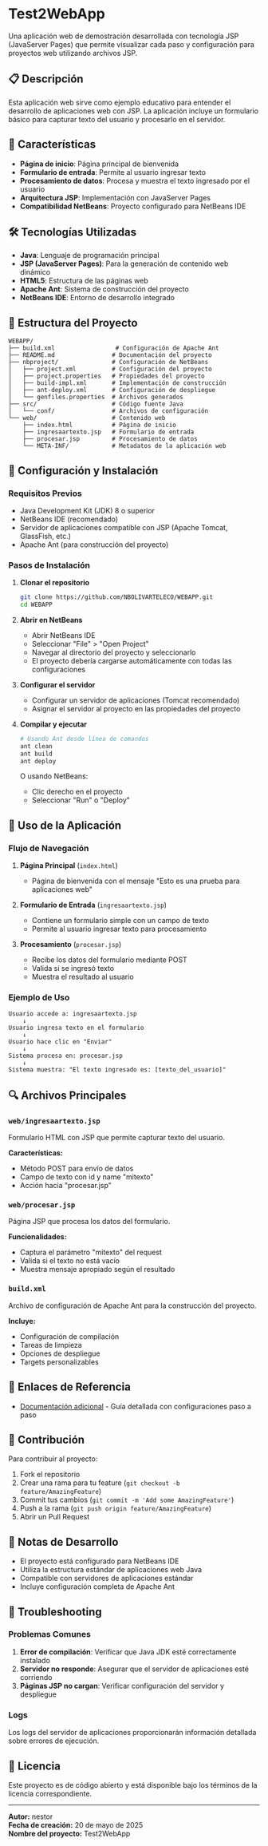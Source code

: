 # Test2WebApp

Una aplicación web de demostración desarrollada con tecnología JSP (JavaServer Pages) que permite visualizar cada paso y configuración para proyectos web utilizando archivos JSP.

## 📋 Descripción

Esta aplicación web sirve como ejemplo educativo para entender el desarrollo de aplicaciones web con JSP. La aplicación incluye un formulario básico para capturar texto del usuario y procesarlo en el servidor.

## 🚀 Características

- **Página de inicio**: Página principal de bienvenida
- **Formulario de entrada**: Permite al usuario ingresar texto
- **Procesamiento de datos**: Procesa y muestra el texto ingresado por el usuario
- **Arquitectura JSP**: Implementación con JavaServer Pages
- **Compatibilidad NetBeans**: Proyecto configurado para NetBeans IDE

## 🛠️ Tecnologías Utilizadas

- **Java**: Lenguaje de programación principal
- **JSP (JavaServer Pages)**: Para la generación de contenido web dinámico
- **HTML5**: Estructura de las páginas web
- **Apache Ant**: Sistema de construcción del proyecto
- **NetBeans IDE**: Entorno de desarrollo integrado

## 📁 Estructura del Proyecto

```
WEBAPP/
├── build.xml                 # Configuración de Apache Ant
├── README.md                # Documentación del proyecto
├── nbproject/               # Configuración de NetBeans
│   ├── project.xml          # Configuración del proyecto
│   ├── project.properties   # Propiedades del proyecto
│   ├── build-impl.xml       # Implementación de construcción
│   ├── ant-deploy.xml       # Configuración de despliegue
│   └── genfiles.properties  # Archivos generados
├── src/                     # Código fuente Java
│   └── conf/                # Archivos de configuración
└── web/                     # Contenido web
    ├── index.html           # Página de inicio
    ├── ingresaartexto.jsp   # Formulario de entrada
    ├── procesar.jsp         # Procesamiento de datos
    └── META-INF/            # Metadatos de la aplicación web
```

## 🔧 Configuración y Instalación

### Requisitos Previos

- Java Development Kit (JDK) 8 o superior
- NetBeans IDE (recomendado)
- Servidor de aplicaciones compatible con JSP (Apache Tomcat, GlassFish, etc.)
- Apache Ant (para construcción del proyecto)

### Pasos de Instalación

1. **Clonar el repositorio**
   ```bash
   git clone https://github.com/NBOLIVARTELECO/WEBAPP.git
   cd WEBAPP
   ```

2. **Abrir en NetBeans**
   - Abrir NetBeans IDE
   - Seleccionar "File" > "Open Project"
   - Navegar al directorio del proyecto y seleccionarlo
   - El proyecto debería cargarse automáticamente con todas las configuraciones

3. **Configurar el servidor**
   - Configurar un servidor de aplicaciones (Tomcat recomendado)
   - Asignar el servidor al proyecto en las propiedades del proyecto

4. **Compilar y ejecutar**
   ```bash
   # Usando Ant desde línea de comandos
   ant clean
   ant build
   ant deploy
   ```
   
   O usando NetBeans:
   - Clic derecho en el proyecto
   - Seleccionar "Run" o "Deploy"

## 📖 Uso de la Aplicación

### Flujo de Navegación

1. **Página Principal** (`index.html`)
   - Página de bienvenida con el mensaje "Esto es una prueba para aplicaciones web"

2. **Formulario de Entrada** (`ingresaartexto.jsp`)
   - Contiene un formulario simple con un campo de texto
   - Permite al usuario ingresar texto para procesamiento

3. **Procesamiento** (`procesar.jsp`)
   - Recibe los datos del formulario mediante POST
   - Valida si se ingresó texto
   - Muestra el resultado al usuario

### Ejemplo de Uso

```
Usuario accede a: ingresaartexto.jsp
    ↓
Usuario ingresa texto en el formulario
    ↓
Usuario hace clic en "Enviar"
    ↓
Sistema procesa en: procesar.jsp
    ↓
Sistema muestra: "El texto ingresado es: [texto_del_usuario]"
```

## 🔍 Archivos Principales

### `web/ingresaartexto.jsp`
Formulario HTML con JSP que permite capturar texto del usuario.

**Características:**
- Método POST para envío de datos
- Campo de texto con id y name "mitexto"
- Acción hacia "procesar.jsp"

### `web/procesar.jsp`
Página JSP que procesa los datos del formulario.

**Funcionalidades:**
- Captura el parámetro "mitexto" del request
- Valida si el texto no está vacío
- Muestra mensaje apropiado según el resultado

### `build.xml`
Archivo de configuración de Apache Ant para la construcción del proyecto.

**Incluye:**
- Configuración de compilación
- Tareas de limpieza
- Opciones de despliegue
- Targets personalizables

## 🔗 Enlaces de Referencia

- [Documentación adicional](https://g.co/gemini/share/226e3bc12300) - Guía detallada con configuraciones paso a paso

## 👥 Contribución

Para contribuir al proyecto:

1. Fork el repositorio
2. Crear una rama para tu feature (`git checkout -b feature/AmazingFeature`)
3. Commit tus cambios (`git commit -m 'Add some AmazingFeature'`)
4. Push a la rama (`git push origin feature/AmazingFeature`)
5. Abrir un Pull Request

## 📝 Notas de Desarrollo

- El proyecto está configurado para NetBeans IDE
- Utiliza la estructura estándar de aplicaciones web Java
- Compatible con servidores de aplicaciones estándar
- Incluye configuración completa de Apache Ant

## 🔧 Troubleshooting

### Problemas Comunes

1. **Error de compilación**: Verificar que Java JDK esté correctamente instalado
2. **Servidor no responde**: Asegurar que el servidor de aplicaciones esté corriendo
3. **Páginas JSP no cargan**: Verificar configuración del servidor y despliegue

### Logs

Los logs del servidor de aplicaciones proporcionarán información detallada sobre errores de ejecución.

## 📄 Licencia

Este proyecto es de código abierto y está disponible bajo los términos de la licencia correspondiente.

---

**Autor:** nestor  
**Fecha de creación:** 20 de mayo de 2025  
**Nombre del proyecto:** Test2WebApp